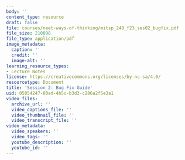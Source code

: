 ```yaml
---
body: ''
content_type: resource
draft: false
file: courses/neet-ways-of-thinking/mitsp_248_f23_ses02_bugfix.pdf
file_size: 210098
file_type: application/pdf
image_metadata:
  caption: ''
  credit: ''
  image-alt: ''
learning_resource_types:
- Lecture Notes
license: https://creativecommons.org/licenses/by-nc-sa/4.0/
resourcetype: Document
title: 'Session 2: Bug Fix Guide'
uid: 05054247-80ad-4b5c-b3d3-c286a2f5e3a1
video_files:
  archive_url: ''
  video_captions_file: ''
  video_thumbnail_file: ''
  video_transcript_file: ''
video_metadata:
  video_speakers: ''
  video_tags: ''
  youtube_description: ''
  youtube_id: ''
---
```

